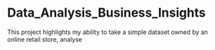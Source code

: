 # Data_Analysis_Business_Insights
This project  highlights my ability to take a simple dataset owned by an online retail store, analyse 

